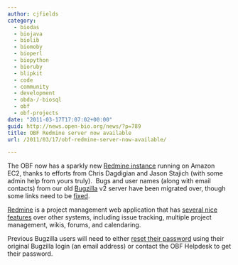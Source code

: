 ```yaml
---
author: cjfields
category:
  - biodas
  - biojava
  - biolib
  - biomoby
  - bioperl
  - biopython
  - bioruby
  - blipkit
  - code
  - community
  - development
  - obda-/-biosql
  - obf
  - obf-projects
date: "2011-03-17T17:07:02+00:00"
guid: http://news.open-bio.org/news/?p=789
title: OBF Redmine server now available
url: /2011/03/17/obf-redmine-server-now-available/

---
```

The OBF now has a sparkly new [Redmine instance](http://redmine.open-bio.org) running on Amazon EC2, thanks to efforts from Chris Dagdigian and Jason Stajich (with some admin help from yours truly).  Bugs and user names (along with email contacts) from our old [Bugzilla](http://bugzilla.open-bio.org) v2 server have been migrated over, though some links need to be [fixed](http://redmine.open-bio.org/issues/3183).

[Redmine](http://www.redmine.org) is a project management web application that has [several nice features](http://www.redmine.org/projects/redmine/wiki/Features) over other systems, including issue tracking, multiple project management, wikis, forums, and calendaring.

Previous Bugzilla users will need to either [reset their password](http://redmine.open-bio.org/account/lost_password) using their original Bugzilla login (an email address) or contact the OBF Helpdesk to get their password.
